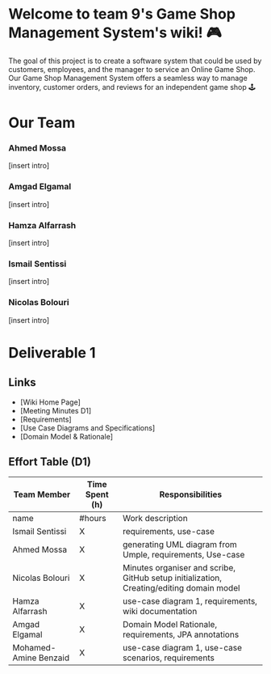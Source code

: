 # Welcome to team 9's Game Shop Management System's wiki! 🎮
The goal of this project is to create a software system that could be used by customers, employees, and the manager to service an Online Game Shop. 
Our Game Shop Management System offers a seamless way to manage inventory, customer orders, and reviews for an independent game shop 🕹️


# Our Team

### Ahmed Mossa
[insert intro]

### Amgad Elgamal
[insert intro]

### Hamza Alfarrash
[insert intro]

### Ismail Sentissi
[insert intro]

### Nicolas Bolouri
[insert intro]

# Deliverable 1
## Links
* [Wiki Home Page]
* [Meeting Minutes D1]
* [Requirements]
* [Use Case Diagrams and Specifications]
* [Domain Model & Rationale] 

## Effort Table (D1)
| Team Member | Time Spent (h) | Responsibilities | 
| --- | --- | --- |
| name | #hours | Work description |
| Ismail Sentissi | X | requirements, use-case|
| Ahmed Mossa | X | generating UML diagram from Umple, requirements, Use-case |
| Nicolas Bolouri | X | Minutes organiser and scribe, GitHub setup initialization, Creating/editing domain model |
| Hamza Alfarrash | X | use-case diagram 1, requirements, wiki documentation |
| Amgad Elgamal | X | Domain Model Rationale, requirements, JPA annotations |
| Mohamed-Amine Benzaid| X | use-case diagram 1, use-case scenarios, requirements |

